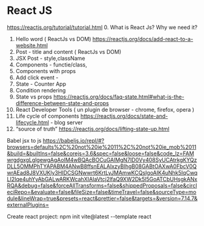 # React JS
 https://reactjs.org/tutorial/tutorial.html
0. What is React Js? Why we need it?
1. Hello word ( ReactJs vs DOM) https://reactjs.org/docs/add-react-to-a-website.html
2. Post - title and content ( ReactJs vs DOM) 
2. JSX Post - style,className
3. Components - functie/class, 
4. Components with props
5. Add click event -
6. State -  Counter App
7. Condition rendering
8. State vs props https://reactjs.org/docs/faq-state.html#what-is-the-difference-between-state-and-props
9. React Developer Tools ( un plugin de browser - chrome, firefox, opera )
10. Life cycle of components https://reactjs.org/docs/state-and-lifecycle.html - blog server
11. “source of truth” https://reactjs.org/docs/lifting-state-up.html 

Babel jsx to js
https://babeljs.io/repl/#?browsers=defaults%2C%20not%20ie%2011%2C%20not%20ie_mob%2011&build=&builtIns=false&corejs=3.6&spec=false&loose=false&code_lz=FAMwrgdgxgLglgewgAgAoIM4wBQAcBOCuGAlMgN7ID0Vy408SyUCAtrkgKYQzDLL5OMMPhTYAPABM4ANwB8ffsnEALAIxzyBIhgB08GABtOAXwA0FbcV0QwrAEad8J8VXUKly3HIDCSGNwwrt6KrtLyJMAmwKCQsIgoAIK4uNhk5IqCwqLI2Iqe4uhYyAbGALwARKWcahXIAIaVtcj2lfaQ9XW2Dk5l5GoATCbUHsgkANxRQA&debug=false&forceAllTransforms=false&shippedProposals=false&circleciRepo=&evaluate=false&fileSize=false&timeTravel=false&sourceType=module&lineWrap=true&presets=react&prettier=false&targets=&version=7.14.7&externalPlugins=

Create react project: npm init vite@latest --template react